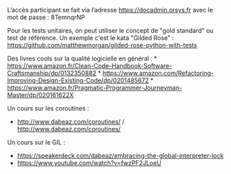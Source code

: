 L’accès participant se fait via l’adresse https://docadmin.orsys.fr avec le mot de passe : 8TemnqrNP 

Pour les tests unitaires, on peut utiliser le concept de "gold standard" ou test de référence. Un exemple c'est le kata "Gilded Rose" : https://github.com/matthewmorgan/gilded-rose-python-with-tests 

Des livres cools sur la qualité logicielle en général : 
    * https://www.amazon.fr/Clean-Code-Handbook-Software-Craftsmanship/dp/0132350882
    * https://www.amazon.com/Refactoring-Improving-Design-Existing-Code/dp/0201485672
    * https://www.amazon.fr/Pragmatic-Programmer-Journeyman-Master/dp/020161622X 


Un cours sur les coroutines : 
* http://www.dabeaz.com/coroutines/ / http://www.dabeaz.com/coroutines/ 

Un cours sur le GIL :
* https://speakerdeck.com/dabeaz/embracing-the-global-interpreter-lock
* https://www.youtube.com/watch?v=fwzPF2JLoeU